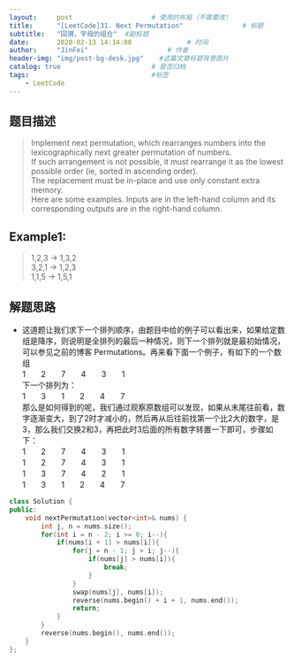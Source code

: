 ```yaml
---
layout:     post                    # 使用的布局（不需要改） 
title:      "[LeetCode]31. Next Permutation"               # 标题  
subtitle:   "回溯，字母的组合"  #副标题 
date:       2020-02-13 14:14:00              # 时间 
author:     "JinFei"                    # 作者 
header-img: "img/post-bg-desk.jpg"    #这篇文章标题背景图片 
catalog: true                       # 是否归档 
tags:                               #标签     
    - LeetCode 
---
```


## 题目描述
> Implement next permutation, which rearranges numbers into the lexicographically next greater permutation of numbers. <br>
If such arrangement is not possible, it must rearrange it as the lowest possible order (ie, sorted in ascending order). <br>
The replacement must be in-place and use only constant extra memory. <br>
Here are some examples. Inputs are in the left-hand column and its corresponding outputs are in the right-hand column.<br>

## Example1:
 
> 1,2,3 → 1,3,2 <br>
3,2,1 → 1,2,3 <br>
1,1,5 → 1,5,1

## 解题思路
- 这道题让我们求下一个排列顺序，由题目中给的例子可以看出来，如果给定数组是降序，则说明是全排列的最后一种情况，则下一个排列就是最初始情况，可以参见之前的博客 Permutations。再来看下面一个例子，有如下的一个数组 <br>
1　　2　　7　　4　　3　　1 <br> 
下一个排列为： <br>
1　　3　　1　　2　　4　　7 <br>
那么是如何得到的呢，我们通过观察原数组可以发现，如果从末尾往前看，数字逐渐变大，到了2时才减小的，然后再从后往前找第一个比2大的数字，是3，那么我们交换2和3，再把此时3后面的所有数字转置一下即可，步骤如下：<br>
1　　2　　7　　4　　3　　1 <br>
1　　2　　7　　4　　3　　1 <br>
1　　3　　7　　4　　2　　1 <br>
1　　3　　1　　2　　4　　7 <br>
  
  
```C++
class Solution {
public:
    void nextPermutation(vector<int>& nums) {
        int j, n = nums.size();
        for(int i = n - 2; i >= 0; i--){
            if(nums[i + 1] > nums[i]){
                for(j = n - 1; j > i; j--){
                    if(nums[j] > nums[i]){
                        break;
                    }
                }
                swap(nums[j], nums[i]);
                reverse(nums.begin() + i + 1, nums.end());
                return;
            }
        }
        reverse(nums.begin(), nums.end());
    }
};
```
 